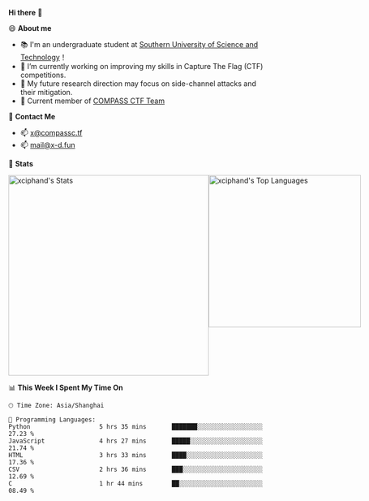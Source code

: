 **Hi there** 👋


😄 **About me**

- 📚 I'm an undergraduate student at [Southern University of Science and Technology](https://www.sustech.edu.cn)！
- 🌱 I’m currently working on improving my skills in Capture The Flag (CTF) competitions.
- 🔭 My future research direction may focus on side-channel attacks and their mitigation.
- 🚩 Current member of [COMPASS CTF Team](https://blog.compassc.tf/) 

👋 **Contact Me**

- 📫 [x@compassc.tf](mailto:x@compassc.tf)
- 📫 [mail@x-d.fun](mailto:mail@x-d.fun)

🌟 **Stats**

<div style="display: flex; justify-content: space-between;">
  <img src="https://github-readme-stats-ten-dusky-26.vercel.app/api?username=xciphand&theme=vue-dark&show_icons=true&hide_border=true&count_private=true" alt="xciphand's Stats" width="395" />
  <img src="https://github-readme-stats-ten-dusky-26.vercel.app/api/top-langs/?username=xciphand&theme=vue-dark&show_icons=true&hide_border=true&layout=compact" alt="xciphand's Top Languages" width="300" />
</div>


<!--START_SECTION:waka-->
📊 **This Week I Spent My Time On** 

```text
🕑︎ Time Zone: Asia/Shanghai

💬 Programming Languages: 
Python                   5 hrs 35 mins       ███████░░░░░░░░░░░░░░░░░░   27.23 % 
JavaScript               4 hrs 27 mins       █████░░░░░░░░░░░░░░░░░░░░   21.74 % 
HTML                     3 hrs 33 mins       ████░░░░░░░░░░░░░░░░░░░░░   17.36 % 
CSV                      2 hrs 36 mins       ███░░░░░░░░░░░░░░░░░░░░░░   12.69 % 
C                        1 hr 44 mins        ██░░░░░░░░░░░░░░░░░░░░░░░   08.49 % 
```


<!--END_SECTION:waka-->
